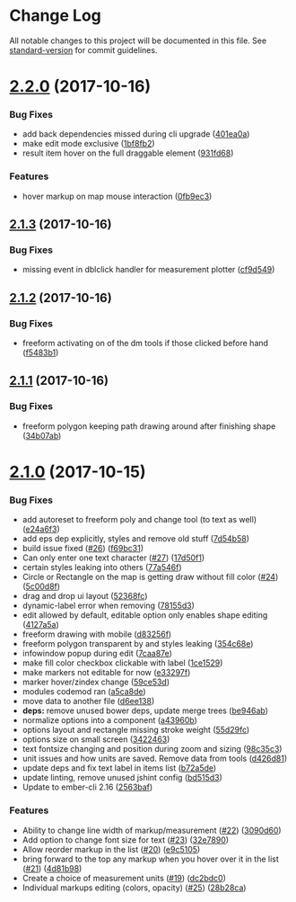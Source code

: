 # Change Log

All notable changes to this project will be documented in this file. See [standard-version](https://github.com/conventional-changelog/standard-version) for commit guidelines.

<a name="2.2.0"></a>
# [2.2.0](https://github.com/knownasilya/google-maps-markup/compare/v2.1.3...v2.2.0) (2017-10-16)


### Bug Fixes

* add back dependencies missed during cli upgrade ([401ea0a](https://github.com/knownasilya/google-maps-markup/commit/401ea0a))
* make edit mode exclusive ([1bf8fb2](https://github.com/knownasilya/google-maps-markup/commit/1bf8fb2))
* result item hover on the full draggable element ([931fd68](https://github.com/knownasilya/google-maps-markup/commit/931fd68))


### Features

* hover markup on map mouse interaction ([0fb9ec3](https://github.com/knownasilya/google-maps-markup/commit/0fb9ec3))



<a name="2.1.3"></a>
## [2.1.3](https://github.com/knownasilya/google-maps-markup/compare/v2.1.2...v2.1.3) (2017-10-16)


### Bug Fixes

* missing event in dblclick handler for measurement plotter ([cf9d549](https://github.com/knownasilya/google-maps-markup/commit/cf9d549))



<a name="2.1.2"></a>
## [2.1.2](https://github.com/knownasilya/google-maps-markup/compare/v2.1.1...v2.1.2) (2017-10-16)


### Bug Fixes

* freeform activating on of the dm tools if those clicked before hand ([f5483b1](https://github.com/knownasilya/google-maps-markup/commit/f5483b1))



<a name="2.1.1"></a>
## [2.1.1](https://github.com/knownasilya/google-maps-markup/compare/v2.1.0...v2.1.1) (2017-10-16)


### Bug Fixes

* freeform polygon keeping path drawing around after finishing shape ([34b07ab](https://github.com/knownasilya/google-maps-markup/commit/34b07ab))



<a name="2.1.0"></a>
# [2.1.0](https://github.com/knownasilya/google-maps-markup/compare/v2.0.3...v2.1.0) (2017-10-15)


### Bug Fixes

* add autoreset to freeform poly and change tool (to text as well) ([e24a6f3](https://github.com/knownasilya/google-maps-markup/commit/e24a6f3))
* add eps dep explicitly, styles and remove old stuff ([7d54b58](https://github.com/knownasilya/google-maps-markup/commit/7d54b58))
* build issue fixed ([#26](https://github.com/knownasilya/google-maps-markup/issues/26)) ([f69bc31](https://github.com/knownasilya/google-maps-markup/commit/f69bc31))
* Can only enter one text character ([#27](https://github.com/knownasilya/google-maps-markup/issues/27)) ([17d50f1](https://github.com/knownasilya/google-maps-markup/commit/17d50f1))
* certain styles leaking into others ([77a546f](https://github.com/knownasilya/google-maps-markup/commit/77a546f))
* Circle or Rectangle on the map is getting draw without fill color ([#24](https://github.com/knownasilya/google-maps-markup/issues/24)) ([5c00d8f](https://github.com/knownasilya/google-maps-markup/commit/5c00d8f))
* drag and drop ui layout ([52368fc](https://github.com/knownasilya/google-maps-markup/commit/52368fc))
* dynamic-label error when removing ([78155d3](https://github.com/knownasilya/google-maps-markup/commit/78155d3))
* edit allowed by default, editable option only enables shape editing ([4127a5a](https://github.com/knownasilya/google-maps-markup/commit/4127a5a))
* freeform drawing with mobile ([d83256f](https://github.com/knownasilya/google-maps-markup/commit/d83256f))
* freeform polygon transparent by and styles leaking ([354c68e](https://github.com/knownasilya/google-maps-markup/commit/354c68e))
* infowindow popup during edit ([7caa87e](https://github.com/knownasilya/google-maps-markup/commit/7caa87e))
* make fill color checkbox clickable with label ([1ce1529](https://github.com/knownasilya/google-maps-markup/commit/1ce1529))
* make markers not editable for now ([e33297f](https://github.com/knownasilya/google-maps-markup/commit/e33297f))
* marker hover/zindex change ([59ce53d](https://github.com/knownasilya/google-maps-markup/commit/59ce53d))
* modules codemod ran ([a5ca8de](https://github.com/knownasilya/google-maps-markup/commit/a5ca8de))
* move data to another file ([d6ee138](https://github.com/knownasilya/google-maps-markup/commit/d6ee138))
* **deps:** remove unused bower deps, update merge trees ([be946ab](https://github.com/knownasilya/google-maps-markup/commit/be946ab))
* normalize options into a component ([a43960b](https://github.com/knownasilya/google-maps-markup/commit/a43960b))
* options layout and rectangle missing stroke weight ([55d29fc](https://github.com/knownasilya/google-maps-markup/commit/55d29fc))
* options size on small screen ([3422463](https://github.com/knownasilya/google-maps-markup/commit/3422463))
* text fontsize changing and position during zoom and sizing ([98c35c3](https://github.com/knownasilya/google-maps-markup/commit/98c35c3))
* unit issues and how units are saved. Remove data from tools ([d426d81](https://github.com/knownasilya/google-maps-markup/commit/d426d81))
* update deps and fix text label in items list ([b72a5de](https://github.com/knownasilya/google-maps-markup/commit/b72a5de))
* update linting, remove unused jshint config ([bd515d3](https://github.com/knownasilya/google-maps-markup/commit/bd515d3))
* Update to ember-cli 2.16 ([2563baf](https://github.com/knownasilya/google-maps-markup/commit/2563baf))


### Features

* Ability to change line width of markup/measurement ([#22](https://github.com/knownasilya/google-maps-markup/issues/22)) ([3090d60](https://github.com/knownasilya/google-maps-markup/commit/3090d60))
* Add option to change font size for text ([#23](https://github.com/knownasilya/google-maps-markup/issues/23)) ([32e7890](https://github.com/knownasilya/google-maps-markup/commit/32e7890))
* Allow reorder markup in the list ([#20](https://github.com/knownasilya/google-maps-markup/issues/20)) ([e9c5105](https://github.com/knownasilya/google-maps-markup/commit/e9c5105))
* bring forward to the top any markup when you hover over it in the list ([#21](https://github.com/knownasilya/google-maps-markup/issues/21)) ([4d81b98](https://github.com/knownasilya/google-maps-markup/commit/4d81b98))
* Create a choice of measurement units ([#19](https://github.com/knownasilya/google-maps-markup/issues/19)) ([dc2bdc0](https://github.com/knownasilya/google-maps-markup/commit/dc2bdc0))
* Individual markups editing (colors, opacity) ([#25](https://github.com/knownasilya/google-maps-markup/issues/25)) ([28b28ca](https://github.com/knownasilya/google-maps-markup/commit/28b28ca))
